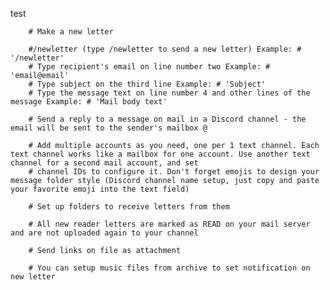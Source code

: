 test

        # Make a new letter

        #/newletter (type /newletter to send a new letter) Example: # '/newletter'
        # Type recipient's email on line number two Example: # 'email@email'
        # Type subject on the third line Example: # 'Subject'
        # Type the message text on line number 4 and other lines of the message Example: # 'Mail body text'

        # Send a reply to a message on mail in a Discord channel - the email will be sent to the sender's mailbox @

        # Add multiple accounts as you need, one per 1 text channel. Each text channel works like a mailbox for one account. Use another text channel for a second mail account, and set
        # channel IDs to configure it. Don't forget emojis to design your message folder style (Discord channel name setup, just copy and paste your favorite emoji into the text field)

        # Set up folders to receive letters from them

        # All new reader letters are marked as READ on your mail server and are not uploaded again to your channel 

        # Send links on file as attachment

        # You can setup music files from archive to set notification on new letter 
